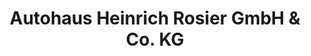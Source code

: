 ---
title: "Autohaus Heinrich Rosier GmbH & Co. KG"
url: /menden-sauerland/autohaus-heinrich-rosier-gmbh-und-co-kg/
shop: Autohaus
---